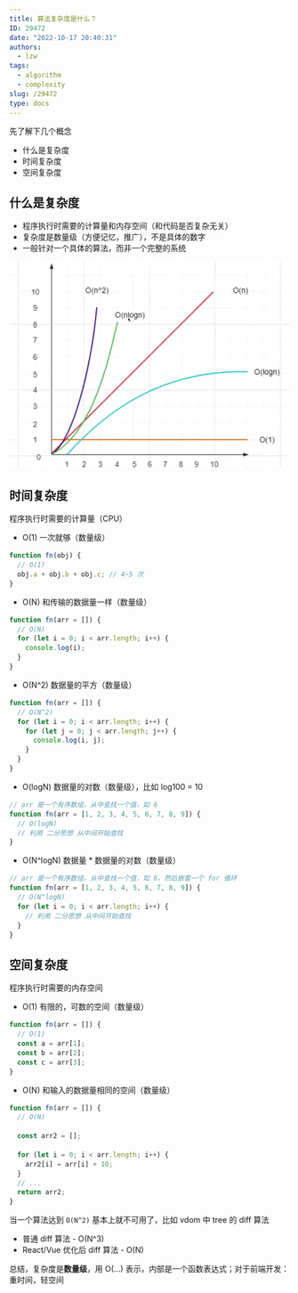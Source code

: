 ```yaml
---
title: 算法复杂度是什么？
ID: 29472
date: "2022-10-17 20:40:31"
authors:
  - lzw
tags:
  - algorithm
  - complexity
slug: /29472
type: docs
---
```


 <!--truncate-->

先了解下几个概念

- 什么是复杂度
- 时间复杂度
- 空间复杂度

## 什么是复杂度

- 程序执行时需要的计算量和内存空间（和代码是否复杂无关）
- 复杂度是数量级（方便记忆，推广），不是具体的数字
- 一般针对一个具体的算法，而非一个完整的系统


![image](./images/20221017210530.png)

## 时间复杂度

程序执行时需要的计算量（CPU）

- O(1) 一次就够（数量级）

```js
function fn(obj) {
  // O(1)
  obj.a + obj.b + obj.c; // 4~5 次
}
```

- O(N) 和传输的数据量一样（数量级）

```js
function fn(arr = []) {
  // O(N)
  for (let i = 0; i < arr.length; i++) {
    console.log(i);
  }
}
```

- O(N^2) 数据量的平方（数量级）

```js
function fn(arr = []) {
  // O(N^2)
  for (let i = 0; i < arr.length; i++) {
    for (let j = 0; j < arr.length; j++) {
      console.log(i, j);
    }
  }
}
```

- O(logN) 数据量的对数（数量级），比如 log100 = 10

```js
// arr 是一个有序数组，从中查找一个值，如 6
function fn(arr = [1, 2, 3, 4, 5, 6, 7, 8, 9]) {
  // O(logN)
  // 利用 二分思想 从中间开始查找
}
```

- O(N^logN) 数据量 \* 数据量的对数（数量级）

```js
// arr 是一个有序数组，从中查找一个值，如 6，然后嵌套一个 for 循环
function fn(arr = [1, 2, 3, 4, 5, 6, 7, 8, 9]) {
  // O(N^logN)
  for (let i = 0; i < arr.length; i++) {
    // 利用 二分思想 从中间开始查找
  }
}
```

## 空间复杂度

程序执行时需要的内存空间

- O(1) 有限的，可数的空间（数量级）

```js
function fn(arr = []) {
  // O(1)
  const a = arr[1];
  const b = arr[2];
  const c = arr[3];
}
```

- O(N) 和输入的数据量相同的空间（数量级）

```js
function fn(arr = []) {
  // O(N)

  const arr2 = [];

  for (let i = 0; i < arr.length; i++) {
    arr2[i] = arr[i] + 10;
  }
  // ...
  return arr2;
}
```

当一个算法达到 `O(N^2)` 基本上就不可用了，比如 vdom 中 tree 的 diff 算法

- 普通 diff 算法 - O(N^3)
- React/Vue 优化后 diff 算法 - O(N)

总结，复杂度是**数量级**，用 O(...) 表示，内部是一个函数表达式；对于前端开发：重时间，轻空间




